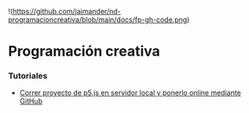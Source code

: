 !(https://github.com/jaimander/nd-programacioncreativa/blob/main/docs/fp-gh-code.png)
# Programación creativa 

### Tutoriales
- [Correr proyecto de p5.js en servidor local y ponerlo online mediante GitHub](https://github.com/jaimander/nd-programacioncreativa/wiki/p5.js-en-servidor-local-y-ponerlo-en-l%C3%ADnea-usando-GitHub)

